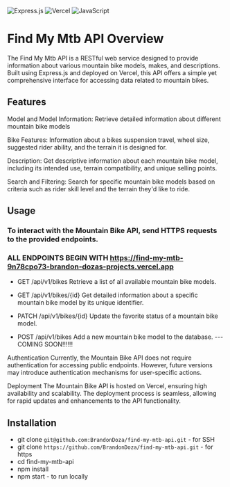 ![Express.js](https://img.shields.io/badge/express.js-%23404d59.svg?style=for-the-badge&logo=express&logoColor=%2361DAFB)
![Vercel](https://img.shields.io/badge/vercel-%23000000.svg?style=for-the-badge&logo=vercel&logoColor=white)
![JavaScript](https://img.shields.io/badge/javascript-%23323330.svg?style=for-the-badge&logo=javascript&logoColor=%23F7DF1E)

# Find My Mtb API Overview
The Find My Mtb API is a RESTful web service designed to provide information about various mountain bike models, makes, and descriptions. Built using Express.js and deployed on Vercel, this API offers a simple yet comprehensive interface for accessing data related to mountain bikes.

## Features
Model and Model Information: Retrieve detailed information about different mountain bike models

Bike Features: Information about a bikes suspension travel, wheel size, suggested rider ability, and the terrain it is designed for.

Description: Get descriptive information about each mountain bike model, including its intended use, terrain compatibility, and unique selling points.

Search and Filtering: Search for specific mountain bike models based on criteria such as rider  skill level and the terrain they'd like to ride. 

## Usage

### To interact with the Mountain Bike API, send HTTPS requests to the provided endpoints. 

### ALL ENDPOINTS BEGIN WITH https://find-my-mtb-9n78cpo73-brandon-dozas-projects.vercel.app

- GET /api/v1/bikes     Retrieve a list of all available mountain bike models.

- GET /api/v1/bikes/{id}    Get detailed information about a specific mountain bike model by its unique identifier.

- PATCH /api/v1/bikes/{id}    Update the favorite status of a mountain bike model.

- POST /api/v1/bikes    Add a new mountain bike model to the database. --- COMING SOON!!!!!!

Authentication
Currently, the Mountain Bike API does not require authentication for accessing public endpoints. However, future versions may introduce authentication mechanisms for user-specific actions.

Deployment
The Mountain Bike API is hosted on Vercel, ensuring high availability and scalability. The deployment process is seamless, allowing for rapid updates and enhancements to the API functionality.

## Installation
- git clone `git@github.com:BrandonDoza/find-my-mtb-api.git`  - for SSH
- git clone `https://github.com/BrandonDoza/find-my-mtb-api.git` - for https
- cd find-my-mtb-api
- npm install
- npm start  - to run locally
